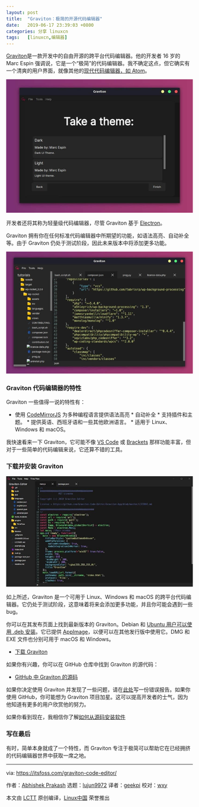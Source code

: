 ```yaml
---
layout: post
title:	"Graviton：极简的开源代码编辑器"
date:	2019-06-17 23:39:03 +0800 
categories:	分享 linuxcn 
tags:	[linuxcn,编辑器]
---
```



[Graviton](https://graviton.ml/)是一款开发中的自由开源的跨平台代码编辑器。他的开发者 16 岁的 Marc Espin 强调说，它是一个“极简”的代码编辑器。我不确定这点，但它确实有一个清爽的用户界面，就像其他的[现代代码编辑器，如 Atom](https://itsfoss.com/best-modern-open-source-code-editors-for-linux/)。


![Graviton Code Editor Interface](/Asserts/Images/album/201906/17/233908zzybuq01bs8dvb2s.jpg)


开发者还将其称为轻量级代码编辑器，尽管 Graviton 基于 [Electron](https://electronjs.org/)。


Graviton 拥有你在任何标准代码编辑器中所期望的功能，如语法高亮、自动补全等。由于 Graviton 仍处于测试阶段，因此未来版本中将添加更多功能。


![Graviton Code Editor with Syntax Highlighting](/Asserts/Images/album/201906/17/233910afl5fthly6fa36fq.jpg)


### Graviton 代码编辑器的特性


Graviton 一些值得一说的特性有：


* 使用 [CodeMirrorJS](https://codemirror.net/) 为多种编程语言提供语法高亮 \* 自动补全 \* 支持插件和主题。 \* 提供英语、西班牙语和一些其他欧洲语言。 \* 适用于 Linux、Windows 和 macOS。


我快速看来一下 Graviton，它可能不像 [VS Code](https://itsfoss.com/install-visual-studio-code-ubuntu/) 或 [Brackets](https://itsfoss.com/install-brackets-ubuntu/) 那样功能丰富，但对于一些简单的代码编辑来说，它还算不错的工具。


### 下载并安装 Graviton


![Graviton Code Editor](/Asserts/Images/album/201906/17/233913fsaf0fhpfetdmhdt.jpg)


如上所述，Graviton 是一个可用于 Linux、Windows 和 macOS 的跨平台代码编辑器。它仍处于测试阶段，这意味着将来会添加更多功能，并且你可能会遇到一些 bug。


你可以在其发布页面上找到最新版本的 Graviton。Debian 和 [Ubuntu 用户可以使用 .deb 安装](https://itsfoss.com/install-deb-files-ubuntu/)。它已提供 [AppImage](https://itsfoss.com/use-appimage-linux/)，以便可以在其他发行版中使用它。DMG 和 EXE 文件也分别可用于 macOS 和 Windows。


* [下载 Graviton](https://github.com/Graviton-Code-Editor/Graviton-App/releases)


如果你有兴趣，你可以在 GitHub 仓库中找到 Graviton 的源代码：


* [GitHub 中 Graviton 的源码](https://github.com/Graviton-Code-Editor/Graviton-App)


如果你决定使用 Graviton 并发现了一些问题，请在[此处](https://github.com/Graviton-Code-Editor/Graviton-App/issues)写一份错误报告。如果你使用 GitHub，你可能想为 Graviton 项目加星。这可以提高开发者的士气，因为他知道有更多的用户欣赏他的努力。


如果你看到现在，我相信你了解[如何从源码安装软件](https://itsfoss.com/install-software-from-source-code/)


### 写在最后


有时，简单本身就成了一个特性，而 Graviton 专注于极简可以帮助它在已经拥挤的代码编辑器世界中获取一席之地。




---


via: <https://itsfoss.com/graviton-code-editor/>


作者：[Abhishek Prakash](https://itsfoss.com/author/abhishek/) 选题：[lujun9972](https://github.com/lujun9972) 译者：[geekpi](https://github.com/geekpi) 校对：[wxy](https://github.com/wxy)


本文由 [LCTT](https://github.com/LCTT/TranslateProject) 原创编译，[Linux中国](https://linux.cn/) 荣誉推出
